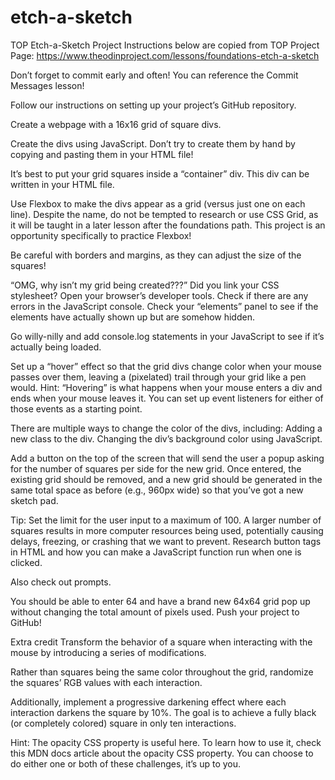 # etch-a-sketch
TOP Etch-a-Sketch Project
Instructions below are copied from TOP Project Page: https://www.theodinproject.com/lessons/foundations-etch-a-sketch

Don’t forget to commit early and often! You can reference the Commit Messages lesson!

Follow our instructions on setting up your project’s GitHub repository.

Create a webpage with a 16x16 grid of square divs.

Create the divs using JavaScript. Don’t try to create them by hand by copying and pasting them in your HTML file!

It’s best to put your grid squares inside a “container” div. This div can be written in your HTML file.

Use Flexbox to make the divs appear as a grid (versus just one on each line). Despite the name, do not be tempted to research or use CSS Grid, as it will be taught in a later lesson after the foundations path. This project is an opportunity specifically to practice Flexbox!

Be careful with borders and margins, as they can adjust the size of the squares!

“OMG, why isn’t my grid being created???”
    Did you link your CSS stylesheet?
    Open your browser’s developer tools.
    Check if there are any errors in the JavaScript console.
    Check your “elements” panel to see if the elements have actually shown up but are somehow hidden.

Go willy-nilly and add console.log statements in your JavaScript to see if it’s actually being loaded.

Set up a “hover” effect so that the grid divs change color when your mouse passes over them, leaving a (pixelated) trail through your grid like a pen would.
    Hint: “Hovering” is what happens when your mouse enters a div and ends when your mouse leaves it. You can set up event listeners for either of those events as a starting point.

There are multiple ways to change the color of the divs, including:
Adding a new class to the div.
Changing the div’s background color using JavaScript.

Add a button on the top of the screen that will send the user a popup asking for the number of squares per side for the new grid. Once entered, the existing grid should be removed, and a new grid should be generated in the same total space as before (e.g., 960px wide) so that you’ve got a new sketch pad.

Tip: Set the limit for the user input to a maximum of 100. A larger number of squares results in more computer resources being used, potentially causing delays, freezing, or crashing that we want to prevent.
Research button tags in HTML and how you can make a JavaScript function run when one is clicked.

Also check out prompts.

You should be able to enter 64 and have a brand new 64x64 grid pop up without changing the total amount of pixels used.
Push your project to GitHub!

Extra credit
Transform the behavior of a square when interacting with the mouse by introducing a series of modifications.

Rather than squares being the same color throughout the grid, randomize the squares’ RGB values with each interaction.

Additionally, implement a progressive darkening effect where each interaction darkens the square by 10%. The goal is to achieve a fully black (or completely colored) square in only ten interactions.

Hint: The opacity CSS property is useful here. To learn how to use it, check this MDN docs article about the opacity CSS property.
You can choose to do either one or both of these challenges, it’s up to you.